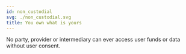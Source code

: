 ```yaml
---
id: non_custodial
svg: ./non_custodial.svg
title: You own what is yours
---
```


No party, provider or intermediary can ever access user funds or data without user consent.
